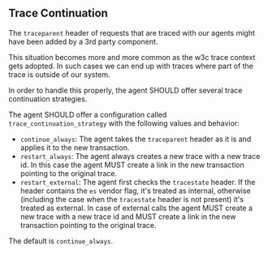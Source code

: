 ## Trace Continuation

The `traceparent` header of requests that are traced with our agents might have been added by a 3rd party component.

This situation becomes more and more common as the w3c trace context gets adopted. In such cases we can end up with traces where part of the trace is outside of our system.

In order to handle this properly, the agent SHOULD offer several trace continuation strategies.

The agent SHOULD offer a configuration called `trace_continuation_strategy` with the following values and behavior:

- `continue_always`: The agent takes the `traceparent` header as it is and applies it to the new transaction.
- `restart_always`: The agent always creates a new trace with a new trace id. In this case the agent MUST create a link in the new transaction pointing to the original trace.
- `restart_external`: The agent first checks the `tracestate` header. If the header contains the `es` vendor flag, it's treated as internal, otherwise (including the case when the `tracestate` header is not present) it's treated as external. In case of external calls the agent MUST create a new trace with a new trace id and MUST create a link in the new transaction pointing to the original trace.

The default is `continue_always`. 